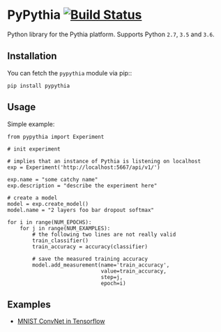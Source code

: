 # PyPythia [![Build Status](https://travis-ci.org/ChristianSch/PyPythia.svg?branch=master)](https://travis-ci.org/ChristianSch/PyPythia)
Python library for the Pythia platform. Supports Python `2.7`, `3.5` and `3.6`.

## Installation
You can fetch the `pypythia` module via pip::
```
pip install pypythia
```

## Usage

Simple example:

```
from pypythia import Experiment

# init experiment

# implies that an instance of Pythia is listening on localhost
exp = Experiment('http://localhost:5667/api/v1/')

exp.name = "some catchy name"
exp.description = "describe the experiment here"

# create a model
model = exp.create_model()
model.name = "2 layers foo bar dropout softmax"

for i in range(NUM_EPOCHS):
    for j in range(NUM_EXAMPLES):
        # the following two lines are not really valid
        train_classifier()
        train_accuracy = accuracy(classifier)

        # save the measured training accuracy
        model.add_measurement(name='train_accuracy',
                              value=train_accuracy,
                              step=j,
                              epoch=i)
```

## Examples
* [MNIST ConvNet in Tensorflow](https://github.com/ChristianSch/PyPythia/blob/master/examples/Tensorflow%20MNIST.ipynb)
